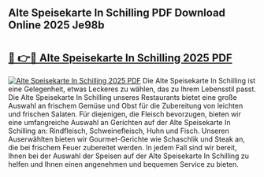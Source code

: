 ## Alte Speisekarte In Schilling PDF Download Online 2025 Je98b

# <h2><a href="http://gc7xd6.nevu.top/?p=Alte+Speisekarte+In+Schilling">🔗 👉🔴 Alte Speisekarte In Schilling 2025 PDF</a></h2>

[![Alte Speisekarte In Schilling 2025 PDF](https://i.imgur.com/dBaPXMq.png)](http://gc7xd6.nevu.top/?p=Alte+Speisekarte+In+Schilling)
Die Alte Speisekarte In Schilling ist eine Gelegenheit, etwas Leckeres zu wählen, das zu Ihrem Lebensstil passt. Die Alte Speisekarte In Schilling unseres Restaurants bietet eine große Auswahl an frischem Gemüse und Obst für die Zubereitung von leichten und frischen Salaten. Für diejenigen, die Fleisch bevorzugen, bieten wir eine umfangreiche Auswahl an Gerichten auf der Alte Speisekarte In Schilling an: Rindfleisch, Schweinefleisch, Huhn und Fisch. Unseren Auserwählten bieten wir Gourmet-Gerichte wie Schaschlik und Steak an, die bei frischem Feuer zubereitet werden. In jedem Fall sind wir bereit, Ihnen bei der Auswahl der Speisen auf der Alte Speisekarte In Schilling zu helfen und Ihnen einen angenehmen und bequemen Service zu bieten.
